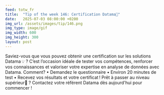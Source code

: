 ```yaml
---
feed: totw_fr
title:  "Tip of the week 146: Certification Datama🏅"
date:   2025-07-03 08:00:00 +0200
img_url: /assets/images/tip/146.png
img_type: image/gif
img_width: 600
img_height: 300
layout: post
---
```


Saviez-vous que vous pouvez obtenir une certification sur les solutions Datama 💡 ?
C’est l’occasion idéale de tester vos compétences, renforcer vos connaissances et valoriser votre expertise en analyse de données avec Datama.
Comment?
• Demandez le questionnaire
• Environ 20 minutes de test
• Recevez vos résultats et votre certificat !
Prêt à passer au niveau supérieur👀 ?
Contactez votre référent Datama dès aujourd'hui pour commencer !
